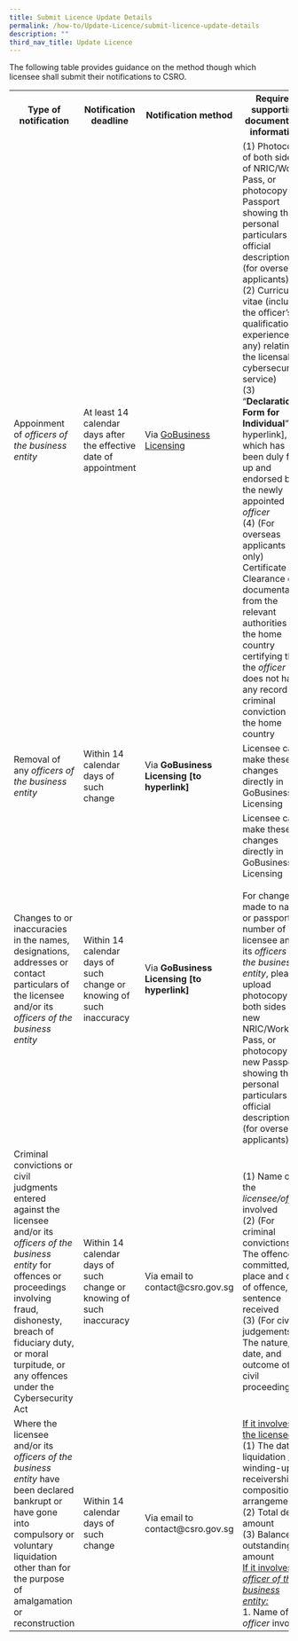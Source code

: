 ```yaml
---
title: Submit Licence Update Details
permalink: /how-to/Update-Licence/submit-licence-update-details
description: ""
third_nav_title: Update Licence
---
```

The following table provides guidance on the method though which licensee shall submit their notifications to CSRO.

<table>
<tbody><tr>
	<th><b>Type of notification</b></th>
	<th><b>Notification deadline</b></th>
	<th><b>Notification method</b></th>
	<th><b>Required supporting documents or information</b></th>
</tr>
<tr>
	<td>Appoinment of <i>officers of the business entity</i></td>
<td>At least 14 calendar days after the effective date of appointment</td>
	<td>Via <a href="https://licence1.business.gov.sg/feportal/web/frontier/home">GoBusiness Licensing</a></td>
<td>(1)	Photocopy of both sides of NRIC/Work Pass, or photocopy of Passport showing the personal particulars and official descriptions (for overseas applicants)<br>(2)	Curriculum vitae (including the officer’s qualification or experience (if any) relating to the licensable cybersecurity service)<br>(3)	“<b>Declaration Form for Individual</b>” [to hyperlink], which has been duly filled up and endorsed by the newly appointed <i>officer</i><br>(4)	(For overseas applicants only) Certificate of Clearance or documentation from the relevant authorities in the home country certifying that the <i>officer</i> does not have any record of criminal conviction in the home country
</td>
</tr>
<tr>
	<td>Removal of any <i>officers of the business entity</i></td>
<td>Within 14 calendar days of such change </td>
	<td>Via <b>GoBusiness Licensing [to hyperlink]</b></td>
<td>Licensee can make these changes directly in GoBusiness Licensing
</td>
</tr>
<tr>
<td>Changes to or inaccuracies in the names, designations, addresses or contact particulars of the licensee and/or its <i>officers of the business entity</i></td>
<td>Within 14 calendar days of such change or knowing of such inaccuracy </td>
	<td>Via <b>GoBusiness Licensing [to hyperlink]</b></td>
<td>Licensee can make these changes directly in GoBusiness Licensing<br><br>For changes made to name or passport number of licensee and/or its <i>officers of the business entity</i>, please upload photocopy of both sides of new NRIC/Work Pass, or photocopy of new Passport showing the personal particulars and official descriptions (for overseas applicants)
</td>
</tr>
<tr>
<td>Criminal convictions or civil judgments entered against the licensee and/or its <i>officers of the business entity</i> for offences or proceedings involving fraud, dishonesty, breach of fiduciary duty, or moral turpitude, or any offences under the Cybersecurity Act</td>
<td>Within 14 calendar days of such change or knowing of such inaccuracy </td>
<td>Via email to contact@csro.gov.sg</td>
		<td>(1)	Name of the <i>licensee/officer</i> involved<br>(2)	(For criminal convictions) The offence committed, place and date of offence, and sentence received<br>(3)	(For civil judgements) The nature, date, and outcome of the civil proceedings
</td>
</tr>
<tr>
	<td>Where the licensee and/or its <i>officers of the business entity</i> have been declared bankrupt or have gone into compulsory or voluntary liquidation other than for the purpose of amalgamation or reconstruction</td>
<td>Within 14 calendar days of such change</td>
<td>Via email to contact@csro.gov.sg</td>
	<td><u>If it involves the licensee:</u><br>
(1) The date of liquidation / winding-up / receivership / composition / arrangement<br>(2)	Total debt amount<br>(3)	Balance outstanding amount
		<br><u>If it involves an <i>officer of the business entity:</i></u>
		<br>1. Name of the <i>officer</i> involved
</td>
</tr></tbody></table>